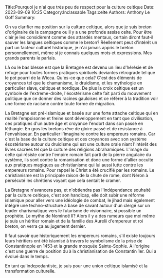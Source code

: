 Title:Pourquoi je n'ai que très peu de respect pour la culture celtique
Date: 2023-09-09 10:25
Category:Inclassable
Tags:celte
Authors: Anthony Le Goff
Summary:

On va clarifier ma position sur la culture celtique, alors que je suis breton d'originaire de la campagne ou il y a une profonde assise celte. Pour être clair je les considèrent comme des attardés mentaux, certain diront faut-il sauver les langues celtiques comme le breton? Réellement peut d'intérêt un part un facteur culturel historique, je n'ai jamais appris le breton personnellement, même si je connais quelques mots et expressions. Mes grands parents le parlais.

Là ou le bas blesse est que la Bretagne est devenu un lieu d'hérésie et de refuge pour toutes formes pratiques spirituels deviantes rétrograde tel que le pot pourri de la Wicca. Qu'es-ce que cela? C'est des éléments de croyances tel que le chamanisme, le druidisme, et les mythologie en particulier slave, celtique et nordique. De plus la croix celtique est un symbole de l'extreme-droite, l'ésostérisme celte fait parti du mouvement politique que ce donner des racines gauloises et ce référer à la tradition voir une forme de racisme contre toute forme de migration.

La Bretagne est pré-islamique et basée sur une forte attache celtique qui en réalité l'empoisonne et freine sont développement en tant que civilisation, ces pratiques d'un autre âge et croyance l'endort dans son passé en léthargie. En gros les bretons rêve de gloire passé et de résistance à l'envahisseur. En particulier l'imaginaire contre les empereurs romains. Car c'est la base de la culture celtique et ces croyances avec son système ésostérisme autour du druidisme qui est une culture orale niant l'intérêt des livres sacrées tel que la culture des religions abrahamiques. L'image du celte qui résiste contre l'empire romain fait parti de la pierre angulaire du système, ils sont contre la romanisation et donc une forme d'allier occulte aux pratiques magiques au christianisme qui lui aussi lutte contre les empereurs romains. Pour rappel le Christ a été crucifié par les romains. Le christianisme est la principale raison de la chute de rome, dont Néron à persécuté les chrétiens voyant que cela sentait le cramer. 

La Bretagne n'avancera pas, et n'obtiendra pas l'indépendance souhaité par la culture celtique, c'est son handicap, elle doit subir une réforme islamique pour aller vers une idéologie de combat, le jihad mais également intégré une techno-structure à base de savant autour d'un clergé sur un leader charismatique vers le futurisme de visionnaire, si possible un prophète. Le mythe de Nominoë II? Alors il y a des rumeurs que moi même je suis un héritier romain et de la famille des Aurelii d'empereur et roi breton, on verra ça au jugement dernier.

Il faut savoir que historiquement les empereurs romains, s'il existe toujours leurs héritiers ont été islamisé à travers le symbolisme de la prise de Constantinople en 1453 et la grande mosquée Sainte-Sophie. A l'origine c'est une guerre de position du à la christianisation de Constantin 1er. Qui a évolué dans le temps. 

En tant qu'indepedantiste, je suis pour une union celtique islamisé et la transformation culturelle. 

